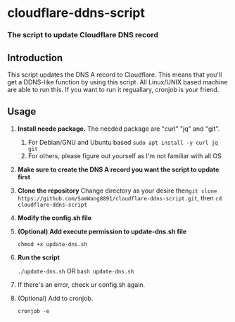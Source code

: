 # cloudflare-ddns-script

### The script to update Cloudflare DNS record

## Introduction

This script updates the DNS A record to Cloudflare. This means that you'll get a DDNS-like function by using this script. All Linux/UNIX based machine are able to run this. If you want to run it reguallary, cronjob is your friend.

## Usage

1. **Install neede package.**
   The needed package are "curl" "jq" and "git".

   1. For Debian/GNU and Ubuntu based
      `sudo apt install -y curl jq git`
   2. For others, please figure out yourself as I'm not familiar with all OS
2. **Make sure to create the DNS A record you want the script to update first**
3. **Clone the repository**
   Change directory as your desire then`git clone https://github.com/SamWang8891/cloudflare-ddns-script.git`, then `cd cloudflare-ddns-script`
4. **Modify the config.sh file**
5. **(Optional) Add execute permission to update-dns.sh file**

   `chmod +x update-dns.sh`
6. **Run the script**

   `./update-dns.sh`  OR  `bash update-dns.sh`
7. If there's an error, check ur config.sh again.
8. (Optional) Add to cronjob.

   ``cronjob -e``
